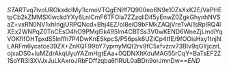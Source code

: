 $START$vq7lvoUROkxdclMy1IcmoVTQgENiff7Q900eo6N9e10ZsXxK2E/VaPHEtpCb2kZMMSXIwckdYXy6LniCmF6TFOla7ZZzqliDif5yEnwZ0ZgkGhynhNVSaZ+vxRN0NV1xhIngjURPQNcd+Bhj4EZ/oI8eiO9bFMkZAQjVreTvAi1sRpIRQ4lXEx2WNPqZ0TnCEsO4hO9PMql5k495lm4CBTSs3V0wKEND6WneZjLmdiYqVOKflfOHTpxdS5lnffh7P4DwKnESkpcS/P56psk6UZiCp4tfE/9fOOisHxy1tnjNLARFm6ycatce39ZX+ZnKQF99bY7ypmyMQt2rv9fC5xfvzcv73BIv9qGYjczrLojxaDS0+luMZdrAkqUyuYAZmHgtEAa+0QDNXItKduMAG55rCqY+BaTsEF2Z1SoYR3l3XVJxJuLkAxroJRbFDffzqba6flRUL0aBDn9orJmnDw==$END$